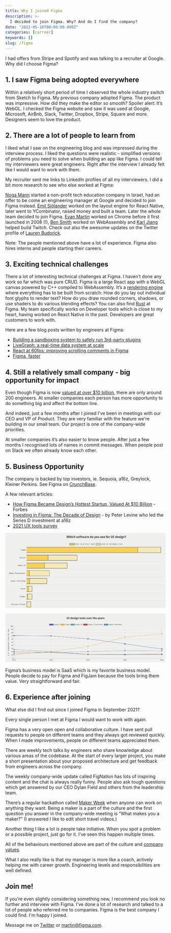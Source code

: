 ```yaml
---
title: Why I joined Figma
description: >-
  I decided to join Figma. Why? And do I find the company?
date: "2022-05-16T00:00:00.000Z"
categories: [carreer]
keywords: []
slug: /figma
---
```


I had offers from Stripe and Spotify and was talking to a recruiter at Google. Why did I choose Figma?

## 1. I saw Figma being adopted everywhere

Within a relatively short period of time I observed the whole industry switch from Sketch to Figma. My previous company adopted Figma. The product was impressive. How did they make the editor so smooth? Spoiler alert: It’s WebGL. I checked the Figma website and saw it was used at Google, Microsoft, AirBnb, Slack, Twitter, Dropbox, Stripe, Square and more. Designers seem to love the product.

## 2. There are a lot of people to learn from

I liked what I saw on the engineering blog and was impressed during the interview process. I liked the questions were realistic - simplified versions of problems you need to solve when building an app like Figma. I could tell my interviewers were great engineers. Right after the interview I already felt like I would want to work with them.

My recruiter sent me links to LinkedIn profiles of all my interviewers. I did a bit more research to see who else worked at Figma:

[Noga Mann](https://www.timesofisrael.com/queenb-and-wework-creating-opportunities-for-girls-in-hi-tech/) started a non-profit tech education company in Israel, had an offer to be come an engineering manager at Google and decided to join Figma instead. [Emil Sjölander](https://www.crunchbase.com/person/emil-sj%C3%B6lander) worked on the layout engine for React Native, later went to YCombinator, raised money and built a team. Later the whole team decided to join Figma. [Evan Martin](http://neugierig.org/software/) worked on Chrome before it first launched in 2008 (!), [Ben Smith](https://www.youtube.com/watch?v=5N4b-rU-OAA) worked on WebAssembly and [Karl Jiang](https://www.linkedin.com/in/karl-jiang-4a07424) helped build Twitch. Check out also the awesome updates on the Twitter profile of [Lauren Budorick](https://twitter.com/lbudorick).

Note: The people mentioned above have a lot of experience. Figma also hires interns and people starting their careers.

## 3. Exciting technical challenges

There a lot of interesting technical challenges at Figma. I haven’t done any work so far which was pure CRUD. Figma is a large React app with a WebGL canvas powered by C++ compiled to WebAssembly. It’s a [rendering engine](https://www.figma.com/blog/building-a-professional-design-tool-on-the-web/) where everything has to be built from scratch: How do you lay out individual font glyphs to render text? How do you draw rounded corners, shadows, or use shaders to do various blending effects? You can also find [Rust](https://www.figma.com/blog/rust-in-production-at-figma/) at Figma. My team specifically works on Developer tools which is close to my heart, having worked on React Native in the past. Developers are great customers to work with.

Here are a few blog posts written by engineers at Figma:

- [Building a sandboxing system to safely run 3rd-party plugins](https://www.figma.com/blog/how-we-built-the-figma-plugin-system/)
- [LiveGraph: a real-time data system at scale](https://www.figma.com/blog/livegraph-real-time-data-fetching-at-figma/)
- [React at 60fps: improving scrolling comments in Figma](https://www.figma.com/blog/improving-scrolling-comments-in-figma/)
- [Figma, faster](https://www.figma.com/blog/figma-faster/)

## 4. Still a relatively small company - big opportunity for impact

Even though Figma is now [valued at over $10 billion](https://www.bloomberg.com/news/articles/2021-06-24/software-design-startup-figma-is-now-worth-10-billion), there are only around 200 engineers. At smaller companies each person has more opportunity to do something big and affect the bottom line.

And indeed, just a few months after I joined I’ve been in meetings with our CEO and VP of Product. They are very familiar with the feature we're building in our small team. Our project is one of the company-wide priorities.

At smaller companies it’s also easier to know people. After just a few months I recognised lots of names in commit messages. When people post on Slack we often already know each other.

## 5. Business Opportunity

The company is backed by top investors, ie. Sequoia, a16z, Greylock, Kleiner Perkins. See Figma on [CrunchBase](https://www.crunchbase.com/organization/figma).

A few relevant articles:

- [How Figma Became Design’s Hottest Startup, Valued At $10 Billion](https://www.forbes.com/sites/alexkonrad/2021/08/10/how-figma-became-designs-hottest-startup-valued-at-10billion/?sh=28799291726e) - Forbes
- [Investing in Figma: The Decade of Design](https://a16z.com/2020/04/30/figma/) - by Peter Levine who led the Series D investment at a16z
- [2021 UX tools survey](https://uxtools.co/survey-2021/)

![Survey - tools used for UI design](./design-tools-2.png)

![Survey - tools used over the years](./design-tools-years.png)

Figma’s business model is SaaS which is my favorite business model. People decide to pay for Figma and FigJam because the tools bring them value. Very straightforward and fair.

## 6. Experience after joining

What else did I find out since I joined Figma in September 2021?

Every single person I met at Figma I would want to work with again.

Figma has a very open open and collaborative culture. I have sent pull requests to people on different teams and they always got reviewed quickly. When I made improvements, people on different teams appreciated them.

There are weekly tech talks by engineers who share knowledge about various areas of the codebase. At the start of every larger project, you make a short presentation about your proposed architecture and get feedback from engineers across the company.

The weekly company-wide update called FigNation has lots of inspiring content and the chat is always really funny. People also ask tough questions which get answered by our CEO Dylan Field and others from the leadership team.

There’s a regular hackathon called [Maker Week](https://www.figma.com/blog/the-making-of-maker-week/) when anyone can work on anything they want. Being a maker is a part of the culture and the first question you answer in the company-wide meeting is “What makes you a maker?” (I answered I like to edit short travel videos.)

Another thing I like a lot is people take initiative. When you spot a problem or a possible project, just go for it. I’ve seen this happen multiple times.

All of the behaviours mentioned above are part of the culture and [company values](https://www.figma.com/careers/).

What I also really like is that my manager is more like a coach, actively helping me with career growth. Engineering levels and responsibilities are well defined.

## Join me!

If you’re even slightly considering something new, I recommend you look no further and interview with Figma. I’ve done a lot of research and talked to a lot of people who referred me to companies. Figma is the best company I could find. I'm happy I joined.

Message me on [Twitter](https://twitter.com/martinkonicek) or martin@figma.com.
